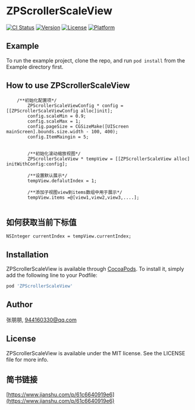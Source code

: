 # ZPScrollerScaleView

[![CI Status](https://img.shields.io/travis/张朋朋/ZPScrollerScaleView.svg?style=flat)](https://travis-ci.org/张朋朋/ZPScrollerScaleView)
[![Version](https://img.shields.io/cocoapods/v/ZPScrollerScaleView.svg?style=flat)](https://cocoapods.org/pods/ZPScrollerScaleView)
[![License](https://img.shields.io/cocoapods/l/ZPScrollerScaleView.svg?style=flat)](https://cocoapods.org/pods/ZPScrollerScaleView)
[![Platform](https://img.shields.io/cocoapods/p/ZPScrollerScaleView.svg?style=flat)](https://cocoapods.org/pods/ZPScrollerScaleView)

## Example

To run the example project, clone the repo, and run `pod install` from the Example directory first.

## How to use ZPScrollerScaleView
```
    /**初始化配置项*/
        ZPScrollerScaleViewConfig * config = [[ZPScrollerScaleViewConfig alloc]init];
        config.scaleMin = 0.9;
        config.scaleMax = 1;
        config.pageSize = CGSizeMake([UIScreen mainScreen].bounds.size.width - 100, 400);
        config.ItemMaingin = 5;
       
        
        /**初始化滚动缩放视图*/
        ZPScrollerScaleView * tempView = [[ZPScrollerScaleView alloc] initWithConfig:config];
        
        /**设置默认展示*/
        tempView.defalutIndex = 1;
        
        /**添加子视图view到items数组中用于展示*/
        tempView.items =@[view1,view2,view3,....];
        
```

## 如何获取当前下标值

```
NSInteger currentIndex = tempView.currentIndex;

```

## Installation

ZPScrollerScaleView is available through [CocoaPods](https://cocoapods.org). To install
it, simply add the following line to your Podfile:

```ruby
pod 'ZPScrollerScaleView'
```

## Author

张朋朋, 944160330@qq.com

## License

ZPScrollerScaleView is available under the MIT license. See the LICENSE file for more info.

## 简书链接
[https://www.jianshu.com/p/61c6640919e6](https://www.jianshu.com/p/61c6640919e6)